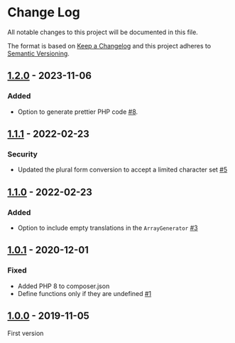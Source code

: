 # Change Log
All notable changes to this project will be documented in this file.

The format is based on [Keep a Changelog](http://keepachangelog.com/)
and this project adheres to [Semantic Versioning](http://semver.org/).

## [1.2.0] - 2023-11-06
### Added
- Option to generate prettier PHP code [#8].

## [1.1.1] - 2022-02-23
### Security
- Updated the plural form conversion to accept a limited character set [#5]

## [1.1.0] - 2022-02-23
### Added
- Option to include empty translations in the `ArrayGenerator` [#3]

## [1.0.1] - 2020-12-01
### Fixed
- Added PHP 8 to composer.json
- Define functions only if they are undefined [#1]

## [1.0.0] - 2019-11-05
First version

[#1]: https://github.com/php-gettext/Translator/issues/1
[#3]: https://github.com/php-gettext/Translator/issues/3
[#5]: https://github.com/php-gettext/Translator/issues/5
[#8]: https://github.com/php-gettext/Translator/issues/8

[1.2.0]: https://github.com/php-gettext/Translator/compare/v1.1.1...v1.2.0
[1.1.1]: https://github.com/php-gettext/Translator/compare/v1.1.0...v1.1.1
[1.1.0]: https://github.com/php-gettext/Translator/compare/v1.0.1...v1.1.0
[1.0.1]: https://github.com/php-gettext/Translator/compare/v1.0.0...v1.0.1
[1.0.0]: https://github.com/php-gettext/Translator/releases/tag/v1.0.0
